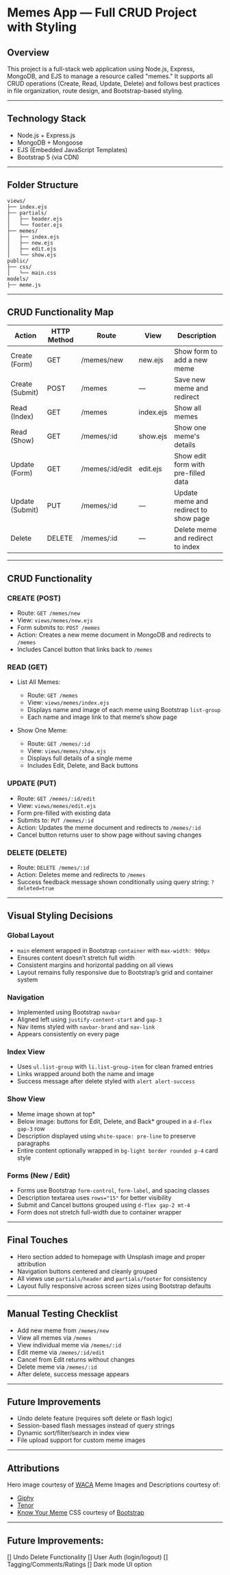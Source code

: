 # Memes App — Full CRUD Project with Styling

## Overview

This project is a full-stack web application using Node.js, Express, MongoDB, and EJS to
manage a resource called "memes." It supports all CRUD operations (Create, Read, Update,
Delete) and follows best practices in file organization, route design, and Bootstrap-based
styling.

---

## Technology Stack

* Node.js + Express.js
* MongoDB + Mongoose
* EJS (Embedded JavaScript Templates)
* Bootstrap 5 (via CDN)

---

## Folder Structure

```
views/
├── index.ejs
├── partials/
│   ├── header.ejs
│   └── footer.ejs
├── memes/
│   ├── index.ejs
│   ├── new.ejs
│   ├── edit.ejs
│   └── show.ejs
public/
├── css/
│   └── main.css
models/
├── meme.js
```

---

## CRUD Functionality Map

| Action          | HTTP Method | Route             | View      | Description                            |
| --------------- | ----------- | ----------------- | --------- | -------------------------------------- |
| Create (Form)   | GET         | /memes/new       | new\.ejs  | Show form to add a new meme           |
| Create (Submit) | POST        | /memes           | —         | Save new meme and redirect            |
| Read (Index)    | GET         | /memes           | index.ejs | Show all memes                        |
| Read (Show)     | GET         | /memes/\:id      | show\.ejs | Show one meme's details               |
| Update (Form)   | GET         | /memes/\:id/edit | edit.ejs  | Show edit form with pre-filled data    |
| Update (Submit) | PUT         | /memes/\:id      | —         | Update meme and redirect to show page |
| Delete          | DELETE      | /memes/\:id      | —         | Delete meme and redirect to index     |

---

## CRUD Functionality

### CREATE (POST)

* Route: `GET /memes/new`
* View: `views/memes/new.ejs`
* Form submits to: `POST /memes`
* Action: Creates a new meme document in MongoDB and redirects to `/memes`
* Includes Cancel button that links back to `/memes`

### READ (GET)

* List All Memes:

  * Route: `GET /memes`
  * View: `views/memes/index.ejs`
  * Displays name and image of each meme using Bootstrap `list-group`
  * Each name and image link to that meme’s show page

* Show One Meme:

  * Route: `GET /memes/:id`
  * View: `views/memes/show.ejs`
  * Displays full details of a single meme
  * Includes Edit, Delete, and Back buttons

### UPDATE (PUT)

* Route: `GET /memes/:id/edit`
* View: `views/memes/edit.ejs`
* Form pre-filled with existing data
* Submits to: `PUT /memes/:id`
* Action: Updates the meme document and redirects to `/memes/:id`
* Cancel button returns user to show page without saving changes

### DELETE (DELETE)

* Route: `DELETE /memes/:id`
* Action: Deletes meme and redirects to `/memes`
* Success feedback message shown conditionally using query string: `?deleted=true`

---

## Visual Styling Decisions

### Global Layout

* `main` element wrapped in Bootstrap `container` with `max-width: 900px`
* Ensures content doesn’t stretch full width
* Consistent margins and horizontal padding on all views
* Layout remains fully responsive due to Bootstrap’s grid and container system

### Navigation

* Implemented using Bootstrap `navbar`
* Aligned left using `justify-content-start` and `gap-3`
* Nav items styled with `navbar-brand` and `nav-link`
* Appears consistently on every page

### Index View

* Uses `ul.list-group` with `li.list-group-item` for clean framed entries
* Links wrapped around both the name and image
* Success message after delete styled with `alert alert-success`

### Show View

* Meme image shown at top*
* Below image: buttons for Edit, Delete, and Back* grouped in a `d-flex gap-3` row
* Description displayed using `white-space: pre-line` to preserve paragraphs
* Entire content optionally wrapped in `bg-light border rounded p-4` card style

### Forms (New / Edit)

* Forms use Bootstrap `form-control`, `form-label`, and spacing classes
* Description textarea uses `rows="15"` for better visibility
* Submit and Cancel buttons grouped using `d-flex gap-2 mt-4`
* Form does not stretch full-width due to container wrapper

---

## Final Touches

* Hero section added to homepage with Unsplash image and proper attribution
* Navigation buttons centered and cleanly grouped
* All views use `partials/header` and `partials/footer` for consistency
* Layout fully responsive across screen sizes using Bootstrap defaults

---

## Manual Testing Checklist

* Add new meme from `/memes/new`
* View all memes via `/memes`
* View individual meme via `/memes/:id`
* Edit meme via `/memes/:id/edit`
* Cancel from Edit returns without changes
* Delete meme via `/memes/:id`
* After delete, success message appears

---

## Future Improvements

* Undo delete feature (requires soft delete or flash logic)
* Session-based flash messages instead of query strings
* Dynamic sort/filter/search in index view
* File upload support for custom meme images

---

## Attributions

Hero image courtesy of [WACA](https://www.waca.or.jp/en/growthhacking/kithow-many-types-of-meme/)
Meme Images and Descriptions courtesy of: 
- [Giphy](https://giphy.com)
- [Tenor](htttps://tenor.com)
- [Know Your Meme](https://knowyourmeme.com/)
CSS courtesy of [Bootstrap](https://getbootstrap.com/)

---

## Future Improvements:

[] Undo Delete Functionality
[] User Auth (login/logout)
[] Tagging/Comments/Ratings
[] Dark mode UI option
